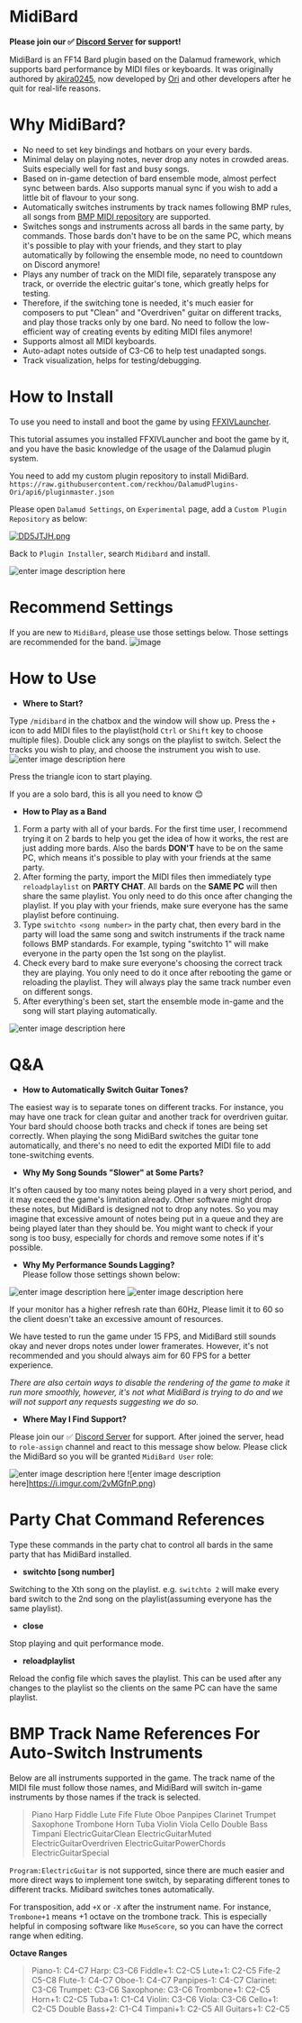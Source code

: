 

# **MidiBard**

**Please join our ✅ [Discord Server](https://discord.gg/xvNhquhnVT) for support!**

MidiBard is an FF14 Bard plugin based on the Dalamud framework, which supports bard performance by MIDI files or keyboards. It was originally authored by [akira0245](https://github.com/akira0245/MidiBard), now developed by [Ori](https://github.com/reckhou/MidiBard) and other developers after he quit for real-life reasons.


# Why MidiBard?

* No need to set key bindings and hotbars on your every bards. 
* Minimal delay on playing notes, never drop any notes in crowded areas. Suits especially well for fast and busy songs.
* Based on in-game detection of bard ensemble mode, almost perfect sync between bards. Also supports manual sync if you wish to add a little bit of flavour to your song.
*  Automatically switches instruments by track names following BMP rules, all songs from [BMP MIDI repository](https://bmp.trotlinebeercan.com/) are supported.
* Switches songs and instruments across all bards in the same party, by commands. Those bards don't have to be on the same PC, which means it's possible to play with your friends, and they start to play automatically by following the ensemble mode, no need to countdown on Discord anymore!
* Plays any number of track on the MIDI file, separately transpose any track, or override the electric guitar's tone, which greatly helps for testing.
*  Therefore, if the switching tone is needed, it's much easier for composers to put "Clean" and "Overdriven" guitar on different tracks, and play those tracks only by one bard. No need to follow the low-efficient way of creating events by editing MIDI files anymore!
* Supports almost all MIDI keyboards.
* Auto-adapt notes outside of C3-C6 to help test unadapted songs.
* Track visualization, helps for testing/debugging.


# How to Install
To use you need to install and boot the game by using [FFXIVLauncher](https://github.com/goatcorp/FFXIVQuickLauncher).

This tutorial assumes you installed FFXIVLauncher and boot the game by it, and you have the basic knowledge of the usage of the Dalamud plugin system.

You need to add my custom plugin repository to install MidiBard.  
`https://raw.githubusercontent.com/reckhou/DalamudPlugins-Ori/api6/pluginmaster.json` 

Please open ``Dalamud Settings``, on ``Experimental`` page, add a ``Custom Plugin Repository`` as below:

[![DD5JTJH.png](https://i.imgur.com/DD5JTJH.png)](https://i.imgur.com/DD5JTJH.png)

Back to `Plugin Installer`, search `Midibard` and install.

![enter image description here](https://i.imgur.com/4BH682e.png)

# Recommend Settings

If you are new to `MidiBard`, please use those settings below. Those settings are recommended for the band.
![image](https://i.imgur.com/wFsYNDy.png)

# How to Use
* **Where to Start?**  

Type `/midibard` in the chatbox and the window will show up. Press the `+` icon to add MIDI files to the playlist(hold `Ctrl` or `Shift` key to choose multiple files).  Double click any songs on the playlist to switch. Select the tracks you wish to play, and choose the instrument you wish to use. 
![enter image description here](https://i.imgur.com/pSBChDZ.png)

Press the triangle icon to start playing.

If you are a solo bard, this is all you need to know 😊

* **How to Play as a Band**  

1. Form a party with all of your bards. For the first time user, I recommend trying it on 2 bards to help you get the idea of how it works, the rest are just adding more bards. Also the bards **DON'T** have to be on the same PC, which means it's possible to play with your friends at the same party.
2. After forming the party, import the MIDI files then immediately type `reloadplaylist` on **PARTY CHAT**. All bards on the **SAME PC** will then share the same playlist. You only need to do this once after changing the playlist. If you play with your friends, make sure everyone has the same playlist before continuing.
3. Type `switchto <song number>` in the party chat, then every bard in the party will load the same song and switch instruments if the track name follows BMP standards. For example, typing "switchto 1" will make everyone in the party open the 1st song on the playlist.
4. Check every bard to make sure everyone's choosing the correct track they are playing. You only need to do it once after rebooting the game or reloading the playlist. They will always play the same track number even on different songs.
5. After everything's been set, start the ensemble mode in-game and the song will start playing automatically.

![enter image description here](https://i.imgur.com/cAEFMMW.png)



# Q&A

* **How to Automatically Switch Guitar Tones?**

The easiest way is to separate tones on different tracks. For instance, you may have one track for clean guitar and another track for overdriven guitar. Your bard should choose both tracks and check if tones are being set correctly. When playing the song MidiBard switches the guitar tone automatically, and there's no need to edit the exported MIDI file to add tone-switching events.

* **Why My Song Sounds "Slower" at Some Parts?**

It's often caused by too many notes being played in a very short period, and it may exceed the game's limitation already. Other software might drop these notes, but MidiBard is designed not to drop any notes. So you may imagine that excessive amount of notes being put in a queue and they are being played later than they should be. You might want to check if your song is too busy, especially for chords and remove some notes if it's possible.

* **Why My Performance Sounds Lagging?**  
Please follow those settings shown below:

![enter image description here](https://i.imgur.com/Sjvx8Df.png)
![enter image description here](https://i.imgur.com/nYNkUUO.png)

If your monitor has a higher refresh rate than 60Hz, Please limit it to 60 so the client doesn't take an excessive amount of resources.

We have tested to run the game under 15 FPS, and MidiBard still sounds okay and never drops notes under lower framerates. However, it's not recommended and you should always aim for 60 FPS for a better experience.

*There are also certain ways to disable the rendering of the game to make it run more smoothly, however, it's not what MidiBard is trying to do and we will not support any requests suggesting we do so.*

* **Where May I Find Support?**

Please join our ✅ [Discord Server](https://discord.gg/xvNhquhnVT) for support. After joined the server, head to `role-assign` channel and react to this message show below. Please click the MidiBard so you will be granted `MidiBard User` role:

![enter image description here](https://i.imgur.com/lccLSDv.png)
![enter image description here]https://i.imgur.com/2vMGfnP.png)

# Party Chat Command References

Type these commands in the party chat to control all bards in the same party that has MidiBard installed.

* **switchto [song number]**

Switching to the Xth song on the playlist. e.g. `switchto 2` will make every bard switch to the 2nd song on the playlist(assuming everyone has the same playlist).
* **close**

Stop playing and quit performance mode.

*  **reloadplaylist**

Reload the config file which saves the playlist. This can be used after any changes to the playlist so the clients on the same PC can have the same playlist.

# BMP Track Name References For Auto-Switch Instruments

Below are all instruments supported in the game. The track name of the MIDI file must follow those names, and MidiBard will switch in-game instruments by those names if the track is selected.

>Piano
>Harp
>Fiddle
>Lute
>Fife
>Flute
>Oboe
>Panpipes
>Clarinet
>Trumpet
>Saxophone
>Trombone
>Horn
>Tuba
>Violin
>Viola
>Cello
>Double Bass
>Timpani
>ElectricGuitarClean 
>ElectricGuitarMuted 
>ElectricGuitarOverdriven
>ElectricGuitarPowerChords 
>ElectricGuitarSpecial

`Program:ElectricGuitar` is not supported, since there are much easier and more direct ways to implement tone switch, by separating different tones to different tracks. Midibard switches tones automatically.

For transposition, add `+X` or `-X` after the instrument name. For instance, `Trombone+1` means +1 octave on the trombone track. This is especially helpful in composing software like `MuseScore`, so you can have the correct range when editing.

**Octave Ranges**

>Piano-1: C4-C7 
>Harp: C3-C6 
>Fiddle+1: C2-C5 
>Lute+1: C2-C5
>Fife-2 C5-C8 
>Flute-1: C4-C7 
>Oboe-1: C4-C7 
>Panpipes-1: C4-C7 
>Clarinet: C3-C6
>Trumpet: C3-C6 
>Saxophone: C3-C6
>Trombone+1: C2-C5
>Horn+1: C2-C5
>Tuba+1: C1-C4
>Violin: C3-C6
>Viola: C3-C6
>Cello+1: C2-C5
>Double Bass+2: C1-C4
>Timpani+1: C2-C5
>All Guitars+1: C2-C5
